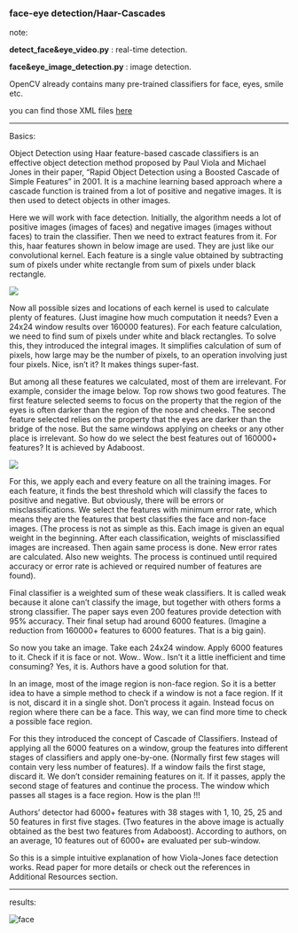### face-eye detection/Haar-Cascades
note:

**detect_face&eye_video.py** : real-time detection.


**face&eye_image_detection.py** : image detection.

OpenCV already contains many pre-trained classifiers for face, eyes, smile etc.

you can find those XML files [here](https://github.com/opencv/opencv/tree/master/data/haarcascades)

__________________________________________________________________________________________________________________________________________________________
Basics:

Object Detection using Haar feature-based cascade classifiers is an effective object detection method proposed by Paul Viola and Michael Jones in their paper, “Rapid Object Detection using a Boosted Cascade of Simple Features” in 2001. It is a machine learning based approach where a cascade function is trained from a lot of positive and negative images. It is then used to detect objects in other images.

Here we will work with face detection. Initially, the algorithm needs a lot of positive images (images of faces) and negative images (images without faces) to train the classifier. Then we need to extract features from it. For this, haar features shown in below image are used. They are just like our convolutional kernel. Each feature is a single value obtained by subtracting sum of pixels under white rectangle from sum of pixels under black rectangle.

![](https://github.com/zackq88/face-eye-detection-Haar-Cascades/blob/master/h1.jpg)

Now all possible sizes and locations of each kernel is used to calculate plenty of features. (Just imagine how much computation it needs? Even a 24x24 window results over 160000 features). For each feature calculation, we need to find sum of pixels under white and black rectangles. To solve this, they introduced the integral images. It simplifies calculation of sum of pixels, how large may be the number of pixels, to an operation involving just four pixels. Nice, isn’t it? It makes things super-fast.

But among all these features we calculated, most of them are irrelevant. For example, consider the image below. Top row shows two good features. The first feature selected seems to focus on the property that the region of the eyes is often darker than the region of the nose and cheeks. The second feature selected relies on the property that the eyes are darker than the bridge of the nose. But the same windows applying on cheeks or any other place is irrelevant. So how do we select the best features out of 160000+ features? It is achieved by Adaboost.

![](https://github.com/zackq88/face-eye-detection-Haar-Cascades/blob/master/h2.png)

For this, we apply each and every feature on all the training images. For each feature, it finds the best threshold which will classify the faces to positive and negative. But obviously, there will be errors or misclassifications. We select the features with minimum error rate, which means they are the features that best classifies the face and non-face images. (The process is not as simple as this. Each image is given an equal weight in the beginning. After each classification, weights of misclassified images are increased. Then again same process is done. New error rates are calculated. Also new weights. The process is continued until required accuracy or error rate is achieved or required number of features are found).

Final classifier is a weighted sum of these weak classifiers. It is called weak because it alone can’t classify the image, but together with others forms a strong classifier. The paper says even 200 features provide detection with 95% accuracy. Their final setup had around 6000 features. (Imagine a reduction from 160000+ features to 6000 features. That is a big gain).

So now you take an image. Take each 24x24 window. Apply 6000 features to it. Check if it is face or not. Wow.. Wow.. Isn’t it a little inefficient and time consuming? Yes, it is. Authors have a good solution for that.

In an image, most of the image region is non-face region. So it is a better idea to have a simple method to check if a window is not a face region. If it is not, discard it in a single shot. Don’t process it again. Instead focus on region where there can be a face. This way, we can find more time to check a possible face region.

For this they introduced the concept of Cascade of Classifiers. Instead of applying all the 6000 features on a window, group the features into different stages of classifiers and apply one-by-one. (Normally first few stages will contain very less number of features). If a window fails the first stage, discard it. We don’t consider remaining features on it. If it passes, apply the second stage of features and continue the process. The window which passes all stages is a face region. How is the plan !!!

Authors’ detector had 6000+ features with 38 stages with 1, 10, 25, 25 and 50 features in first five stages. (Two features in the above image is actually obtained as the best two features from Adaboost). According to authors, on an average, 10 features out of 6000+ are evaluated per sub-window.

So this is a simple intuitive explanation of how Viola-Jones face detection works. Read paper for more details or check out the references in Additional Resources section.
__________________________________________________________________________________________________________________________________________________________________



results:

![face](https://github.com/zackq88/face-eye-detection-Haar-Cascades/blob/master/result.png)

